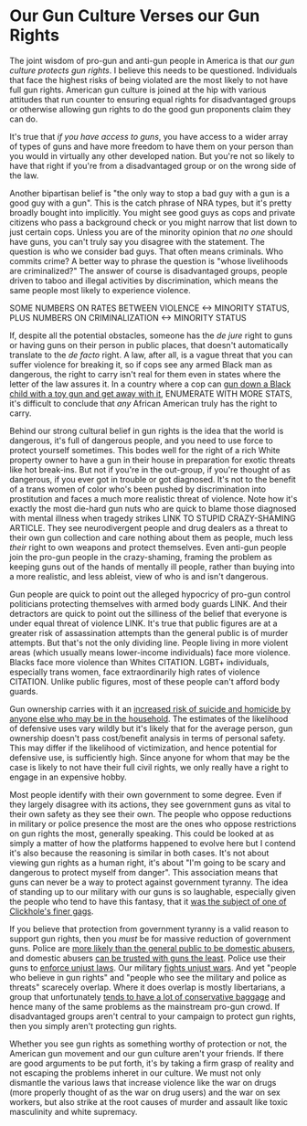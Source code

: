 Our Gun Culture Verses our Gun Rights
=====================================

The joint wisdom of pro-gun and anti-gun people in America is that _our gun culture protects gun rights_. I believe this needs to be questioned. Individuals that face the highest risks of being violated are the most likely to not have full gun rights. American gun culture is joined at the hip with various attitudes that run counter to ensuring equal rights for disadvantaged groups or otherwise allowing gun rights to do the good gun proponents claim they can do.

It's true that _if you have access to guns_, you have access to a wider array of types of guns and have more freedom to have them on your person than you would in virtually any other developed nation. But you're not so likely to have that right if you're from a disadvantaged group or on the wrong side of the law.

Another bipartisan belief is "the only way to stop a bad guy with a gun is a good guy with a gun". This is the catch phrase of NRA types, but it's pretty broadly bought into implicitly. You might see good guys as cops and private citizens who pass a background check or you might narrow that list down to just certain cops. Unless you are of the minority opinion that _no one_ should have guns, you can't truly say you disagree with the statement. The question is who we consider bad guys. That often means criminals. Who commits crime? A better way to phrase the question is "whose livelihoods are criminalized?" The answer of course is disadvantaged groups, people driven to taboo and illegal activities by discrimination, which means the same people most likely to experience violence.

SOME NUMBERS ON RATES BETWEEN VIOLENCE <-> MINORITY STATUS, PLUS NUMBERS ON CRIMINALIZATION <-> MINORITY STATUS

If, despite all the potential obstacles, someone has the _de jure_ right to guns or having guns on their person in public places, that doesn't automatically translate to the _de facto_ right. A law, after all, is a vague threat that you can suffer violence for breaking it, so if cops see any armed Black man as dangerous, the right to carry isn't real for them even in states where the letter of the law assures it. In a country where a cop can [gun down a Black child with a toy gun and get away with it](http://www.vox.com/2014/11/24/7275297/tamir-rice-police-shooting), ENUMERATE WITH MORE STATS, it's difficult to conclude that _any_ African American truly has the right to carry.

Behind our strong cultural belief in gun rights is the idea that the world is dangerous, it's full of dangerous people, and you need to use force to protect yourself sometimes. This bodes well for the right of a rich White property owner to have a gun in their house in preparation for exotic threats like hot break-ins. But not if you're in the out-group, if you're thought of as dangerous, if you ever got in trouble or got diagnosed. It's not to the benefit of a trans women of color who's been pushed by discrimination into prostitution and faces a much more realistic threat of violence. Note how it's exactly the most die-hard gun nuts who are quick to blame those diagnosed with mental illness when tragedy strikes LINK TO STUPID CRAZY-SHAMING ARTICLE. They see neurodivergent people and drug dealers as a threat to their own gun collection and care nothing about them as people, much less _their_ right to own weapons and protect themselves. Even anti-gun people join the pro-gun people in the crazy-shaming, framing the problem as keeping guns out of the hands of mentally ill people, rather than buying into a more realistic, and less ableist, view of who is and isn't dangerous.

Gun people are quick to point out the alleged hypocricy of pro-gun control politicians protecting themselves with armed body guards LINK. And their detractors are quick to point out the silliness of the belief that everyone is under equal threat of violence LINK. It's true that public figures are at a greater risk of assassination attempts than the general public is of murder attempts. But that's not the only dividing line. People living in more violent areas (which usually means lower-income individuals) face more violence. Blacks face more violence than Whites CITATION. LGBT+ individuals, especially trans women, face extraordinarily high rates of violence CITATION. Unlike public figures, most of these people can't afford body guards.

Gun ownership carries with it an [increased risk of suicide and homicide by anyone else who may be in the household](http://www.sciencedirect.com/science/article/pii/S0196064403002567). The estimates of the likelihood of defensive uses vary wildly but it's likely that for the average person, gun ownership doesn't pass cost/benefit analysis in terms of personal safety. This may differ if the likelihood of victimization, and hence potential for defensive use, is sufficiently high. Since anyone for whom that may be the case is likely to not have their full civil rights, we only really have a right to engage in an expensive hobby.

Most people identify with their own government to some degree. Even if they largely disagree with its actions, they see government guns as vital to their own safety as they see their own. The people who oppose reductions in military or police presence the most are the ones who oppose restrictions on gun rights the most, generally speaking. This could be looked at as simply a matter of how the platforms happened to evolve here but I contend it's also because the reasoning is similar in both cases. It's not about viewing gun rights as a human right, it's about "I'm going to be scary and dangerous to protect myself from danger". This association means that guns can never be a way to protect against government tyranny. The idea of standing up to our military with our guns is so laughable, especially given the people who tend to have this fantasy, that it [was the subject of one of Clickhole's finer gags](http://www.clickhole.com/blogpost/its-our-duty-support-troops-and-second-amendment-c-1929).

If you believe that protection from government tyranny is a valid reason to support gun rights, then you _must_ be for massive reduction of government guns. Police are [more likely than the general public to be domestic abusers](http://www.theatlantic.com/national/archive/2014/09/police-officers-who-hit-their-wives-or-girlfriends/380329/), and domestic abusers [can be trusted with guns the least](https://www.ncjrs.gov/pdffiles1/jr000250e.pdf). Police use their guns to [enforce unjust laws](https://fee.org/resources/there-are-no-good-cops/). Our military [fights unjust wars](https://sheldon.liberty.me/the-american-sniper-was-no-hero/). And yet "people who believe in gun rights" and "people who see the military and police as threats" scarecely overlap. Where it does overlap is mostly libertarians, a group that unfortunately [tends to have a lot of conservative baggage](https://c4ss.org/content/41552) and hence many of the same problems as the mainstream pro-gun crowd. If disadvantaged groups aren't central to your campaign to protect gun rights, then you simply aren't protecting gun rights.

Whether you see gun rights as something worthy of protection or not, the American gun movement and our gun culture aren't your friends. If there are good arguments to be put forth, it's by taking a firm grasp of reality and not escaping the problems inheret in our culture. We must not only dismantle the various laws that increase violence like the war on drugs (more properly thought of as the war on drug users) and the war on sex workers, but also strike at the root causes of murder and assault like toxic masculinity and white supremacy.
